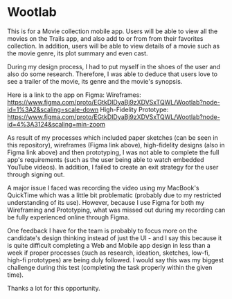 # Wootlab

This is for a Movie collection mobile app. Users will be able to view all the movies on the Trails app, and also add to or from from their favorites collection. In addition, users will be able to view details of a movie such as the movie genre, its plot summary and even cast.

During my design process, I had to put myself in the shoes of the user and also do some research. Therefore, I was able to deduce that users love to see a trailer of the movie, its genre and the movie's synopsis.

Here is a link to the app on Figma:
Wireframes: https://www.figma.com/proto/EGtkDIDyaBj9zXDVSxTQWL/Wootlab?node-id=1%3A2&scaling=scale-down
High-Fidelity Prototype: https://www.figma.com/proto/EGtkDIDyaBj9zXDVSxTQWL/Wootlab?node-id=4%3A3124&scaling=min-zoom

As result of my processes which included paper sketches (can be seen in this repository), wireframes (Figma link above), high-fidelity designs (also in Figma link above) and then prototyping, I was not able to complete the full app's requirements (such as the user being able to watch embedded YouTube videos). In addition, I failed to create an exit strategy for the user through signing out.

A major issue I faced was recording the video using my MacBook's QuickTime which was a little bit problematic (probably due to my restricted understanding of its use). However, because I use Figma for both my Wireframing and Prototyping, what was missed out during my recording can be fully experienced online through Figma.

One feedback I have for the team is probably to focus more on the candidate's design thinking instead of just the UI - and I say this because it is quite difficult completing a Web and Mobile app design in less than a week if proper processes (such as research, ideation, sketches, low-fi, high-fi prototypes) are being duly followed. I would say this was my biggest challenge during this test (completing the task properly within the given time).

Thanks a lot for this opportunity.
